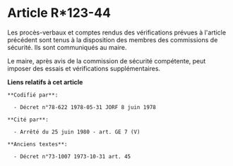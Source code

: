 # Article R*123-44

Les procès-verbaux et comptes rendus des vérifications prévues à l'article précédent sont tenus à la disposition des membres
des commissions de sécurité. Ils sont communiqués au maire.

Le maire, après avis de la commission de sécurité compétente, peut imposer des essais et vérifications supplémentaires.

**Liens relatifs à cet article**

	**Codifié par**:

	  - Décret n°78-622 1978-05-31 JORF 8 juin 1978

	**Cité par**:

	  - Arrêté du 25 juin 1980 - art. GE 7 (V)

	**Anciens textes**:

	  - Décret n°73-1007 1973-10-31 art. 45
